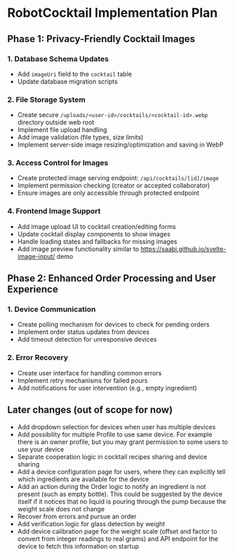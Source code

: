 # RobotCocktail Implementation Plan

## Phase 1: Privacy-Friendly Cocktail Images

### 1. Database Schema Updates

- Add `imageUri` field to the `cocktail` table
- Update database migration scripts

### 2. File Storage System

- Create secure `/uploads/<user-id>/cocktails/<cocktail-id>.webp` directory outside web root
- Implement file upload handling
- Add image validation (file types, size limits)
- Implement server-side image resizing/optimization and saving in WebP

### 3. Access Control for Images

- Create protected image serving endpoint: `/api/cocktails/[id]/image`
- Implement permission checking (creator or accepted collaborator)
- Ensure images are only accessible through protected endpoint

### 4. Frontend Image Support

- Add image upload UI to cocktail creation/editing forms
- Update cocktail display components to show images
- Handle loading states and fallbacks for missing images
- Add image preview functionality similar to https://saabi.github.io/svelte-image-input/ demo

## Phase 2: Enhanced Order Processing and User Experience

### 1. Device Communication

- Create polling mechanism for devices to check for pending orders
- Implement order status updates from devices
- Add timeout detection for unresponsive devices

### 2. Error Recovery

- Create user interface for handling common errors
- Implement retry mechanisms for failed pours
- Add notifications for user intervention (e.g., empty ingredient)

## Later changes (out of scope for now)

- Add dropdown selection for devices when user has multiple devices
- Add possibility for multiple Profile to use same device. For example there is an owner profile, but you may grant permission to some users to use your device
- Separate cooperation logic in cocktail recipes sharing and device sharing
- Add a device configuration page for users, where they can explicitly tell which ingredients are available for the device
- Add an action during the Order logic to notify an ingredient is not present (such as empty bottle). This could be suggested by the device itself if it notices that no liquid is pouring through the pump because the weight scale does not change
- Recover from errors and pursue an order
- Add verification logic for glass detection by weight
- Add device calibration page for the weight scale (offset and factor to convert from integer readings to real grams) and API endpoint for the device to fetch this information on startup
